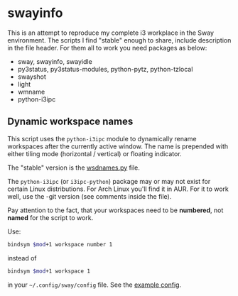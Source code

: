 # swayinfo
This is an attempt to reproduce my complete i3 workplace in the Sway environment. The scripts I find "stable" enough
to share, include description in the file header. For them all to work you need packages as below:

- sway, swayinfo, swayidle
- py3status, py3status-modules, python-pytz, python-tzlocal
- swayshot
- light
- wmname
- python-i3ipc

## Dynamic workspace names

This script uses the `python-i3ipc` module to dynamically rename workspaces after the currently active window. 
The name is prepended with either tiling mode (horizontal / vertical) or floating indicator.

The "stable" version is the [wsdnames.py](https://github.com/nwg-piotr/swayinfo/blob/master/wsdnames.py) file.

The `python-i3ipc` (or `i3ipc-python`) package may or may not exist for certain Linux distributions. 
For Arch Linux you'll find it in AUR. For it to work well, use the -git version (see comments inside the file).

Pay attention to the fact, that your workspaces need to be **numbered**, not **named** for the script to work. 

Use:

```bash
bindsym $mod+1 workspace number 1
```

instead of 

```bash
bindsym $mod+1 workspace 1
```

in your `~/.config/sway/config` file. See the [example config](https://github.com/nwg-piotr/swayinfo/blob/master/config/sway/config).